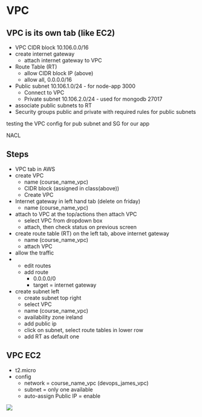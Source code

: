 # VPC
## VPC is its own tab (like EC2)
- VPC CIDR block 10.106.0.0/16
- create internet gateway
  - attach internet gateway to VPC
- Route Table (RT)
  - allow CIDR block IP (above)
  - allow all, 0.0.0.0/16
- Public subnet 10.106.1.0/24 - for node-app 3000
  - Connect to VPC 
  - Private subnet 10.106.2.0/24 - used for mongodb 27017
-  associate public subnets to RT
-  Security groups public and private with required rules for public subnets

testing the VPC config for pub subnet and SG for our app

NACL
## Steps
- VPC tab in AWS
- create VPC
  - name (course_name_vpc)
  - CIDR block (assigned in class(above))
  - Create VPC
- Internet gateway in left hand tab (delete on friday)
  - name (course_name_vpc)
- attach to VPC at the top/actions then attach VPC
  - select VPC from dropdown box
  - attach, then check status on previous screen
- create route table (RT) on the left tab, above internet gateway
  - name (course_name_vpc)
  - attach VPC
- allow the traffic
-   - edit routes
    - add route
      - 0.0.0.0/0
      - target = internet gateway
- create subnet left
  - create subnet top right
  - select VPC
  - name (course_name_vpc)
  - availability zone ireland
  - add public ip
  - click on subnet, select route tables in lower row
  - add RT as default one

## VPC EC2
- t2.micro
- config
  - network = course_name_vpc (devops_james_vpc)
  - subnet = only one available
  - auto-assign Public IP = enable

![](images/Virtual_Private_Cloud_diagram_VPC)